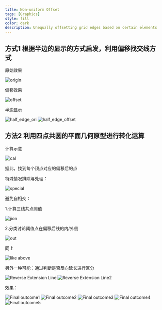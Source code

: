 ```yaml
---
title: Non-uniform Offset
tags: [Graphics]
style: fill
color: dark
description: Unequally offsetting grid edges based on certain elements.
---
```



## 方式1 根据半边的显示的方式启发，利用偏移找交线方式
原始效果

![origin](https://archialgo-com-sources.oss-cn-hangzhou.aliyuncs.com/images/Untitled.png "origin")

偏移效果

![offset](https://archialgo-com-sources.oss-cn-hangzhou.aliyuncs.com/images/Untitled-2.png "offset")

半边显示

![half_edge_ori](https://archialgo-com-sources.oss-cn-hangzhou.aliyuncs.com/images/Untitled-3.png "hlfedge_ori")
![half_edge_offset](https://archialgo-com-sources.oss-cn-hangzhou.aliyuncs.com/images/Untitled-4.png "halfedge_offset")

## 方法2 利用四点共圆的平面几何原型进行转化运算
计算示意

![cal](https://archialgo-com-sources.oss-cn-hangzhou.aliyuncs.com/images/Untitled-5.png "cal")

据此，找到每个顶点对应的偏移后的点

特殊情况排除与处理：

![special](https://archialgo-com-sources.oss-cn-hangzhou.aliyuncs.com/images/Untitled-6.png "special")

避免自相交：

1.计算三线共点阈值

![jion](https://archialgo-com-sources.oss-cn-hangzhou.aliyuncs.com/images/Untitled-7.png "jion")


2.分类讨论阈值点在偏移后线的内/外侧

![out](https://archialgo-com-sources.oss-cn-hangzhou.aliyuncs.com/images/Untitled-8.png "out")

同上

![like above](https://archialgo-com-sources.oss-cn-hangzhou.aliyuncs.com/images/Untitled-9.png "like above")

另外一种可能：通过判断是否反向延长进行区分

![Reverse Extension Line](https://archialgo-com-sources.oss-cn-hangzhou.aliyuncs.com/images/Untitled-10.png "Reverse Extension Line")
![Reverse Extension Line2](https://archialgo-com-sources.oss-cn-hangzhou.aliyuncs.com/images/Untitled-11.png "Reverse Extension Line")

效果：

![Final outcome1](https://archialgo-com-sources.oss-cn-hangzhou.aliyuncs.com/images/Untitled-12.png "Final outcome")
![Final outcome2](https://archialgo-com-sources.oss-cn-hangzhou.aliyuncs.com/images/Untitled-13.png "Final outcome")
![Final outcome3](https://archialgo-com-sources.oss-cn-hangzhou.aliyuncs.com/images/Untitled-14.png "Final outcome")
![Final outcome4](https://archialgo-com-sources.oss-cn-hangzhou.aliyuncs.com/images/Untitled-15.png "Final outcome")
![Final outcome5](https://archialgo-com-sources.oss-cn-hangzhou.aliyuncs.com/images/Untitled-16.png "Final outcome")